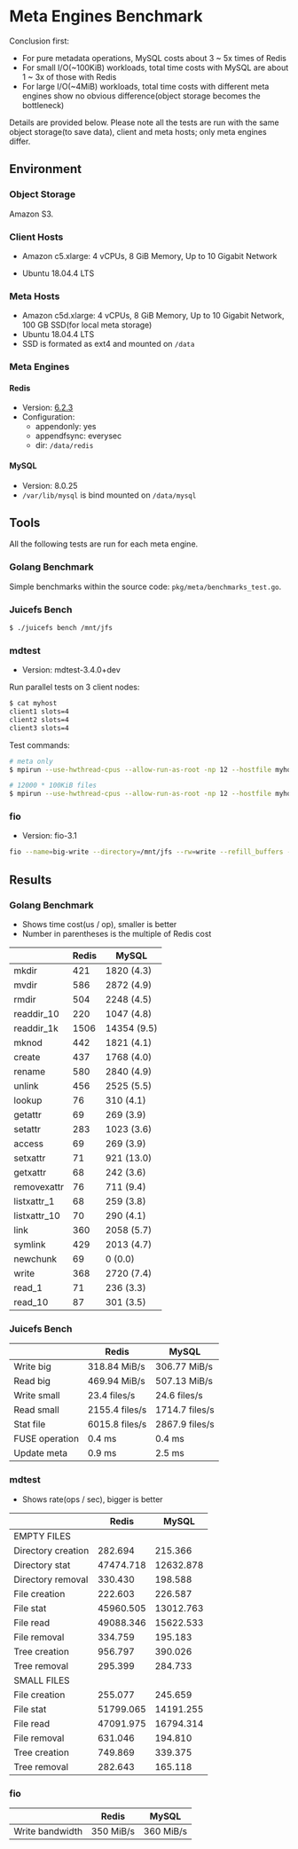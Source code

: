 # Meta Engines Benchmark

Conclusion first:

- For pure metadata operations, MySQL costs about 3 ~ 5x times of Redis
- For small I/O(~100KiB) workloads, total time costs with MySQL are about 1 ~ 3x of those with Redis
- For large I/O(~4MiB) workloads, total time costs with different meta engines show no obvious difference(object storage becomes the bottleneck)


Details are provided below. Please note all the tests are run with the same object storage(to save data), client and meta hosts; only meta engines differ.

## Environment

### Object Storage

Amazon S3.

### Client Hosts

- Amazon c5.xlarge: 4 vCPUs, 8 GiB Memory, Up to 10 Gigabit Network

- Ubuntu 18.04.4 LTS

### Meta Hosts

- Amazon c5d.xlarge: 4 vCPUs, 8 GiB Memory, Up to 10 Gigabit Network, 100 GB SSD(for local meta storage)
- Ubuntu 18.04.4 LTS
- SSD is formated as ext4 and mounted on `/data`

### Meta Engines

#### Redis

- Version: [6.2.3](https://download.redis.io/releases/redis-6.2.3.tar.gz)
- Configuration:
  - appendonly: yes
  - appendfsync: everysec
  - dir: `/data/redis`

#### MySQL

- Version: 8.0.25
- `/var/lib/mysql` is bind mounted on `/data/mysql`

## Tools

All the following tests are run for each meta engine.

### Golang Benchmark

Simple benchmarks within the source code:  `pkg/meta/benchmarks_test.go`. 

### Juicefs Bench

```bash
$ ./juicefs bench /mnt/jfs
```

### mdtest

- Version: mdtest-3.4.0+dev

Run parallel tests on 3 client nodes:

```bash
$ cat myhost
client1 slots=4
client2 slots=4
client3 slots=4
```

Test commands:

```bash
# meta only
$ mpirun --use-hwthread-cpus --allow-run-as-root -np 12 --hostfile myhost --map-by slot /root/mdtest -b 3 -z 1 -I 100 -d /mnt/jfs

# 12000 * 100KiB files
$ mpirun --use-hwthread-cpus --allow-run-as-root -np 12 --hostfile myhost --map-by slot /root/mdtest -F -w 102400 -I 1000 -z 0 -d /mnt/jfs
```

### fio

- Version: fio-3.1

```bash
fio --name=big-write --directory=/mnt/jfs --rw=write --refill_buffers --bs=4M --size=4G --numjobs=4 --end_fsync=1 --group_reporting
```

## Results

### Golang Benchmark

- Shows time cost(us / op), smaller is better
- Number in parentheses is the multiple of Redis cost

|      | Redis | MySQL |
| ---- | ----- | ----- |
| mkdir | 421 | 1820 (4.3) |
| mvdir | 586 | 2872 (4.9) |
| rmdir | 504 | 2248 (4.5) |
| readdir_10 | 220 | 1047 (4.8) |
| readdir_1k | 1506 | 14354 (9.5) |
| mknod | 442 | 1821 (4.1) |
| create | 437 | 1768 (4.0) |
| rename | 580 | 2840 (4.9) |
| unlink | 456 | 2525 (5.5) |
| lookup | 76 | 310 (4.1) |
| getattr | 69 | 269 (3.9) |
| setattr | 283 | 1023 (3.6) |
| access | 69 | 269 (3.9) |
| setxattr | 71 | 921 (13.0) |
| getxattr | 68 | 242 (3.6) |
| removexattr | 76 | 711 (9.4) |
| listxattr_1 | 68 | 259 (3.8) |
| listxattr_10 | 70 | 290 (4.1) |
| link | 360 | 2058 (5.7) |
| symlink | 429 | 2013 (4.7) |
| newchunk | 69 | 0 (0.0) |
| write | 368 | 2720 (7.4) |
| read_1 | 71 | 236 (3.3) |
| read_10 | 87 | 301 (3.5) |

### Juicefs Bench

|                | Redis          | MySQL          |
| -------------- | -------------- | -------------- |
| Write big      | 318.84 MiB/s   | 306.77 MiB/s   |
| Read big       | 469.94 MiB/s   | 507.13 MiB/s   |
| Write small    | 23.4 files/s   | 24.6 files/s   |
| Read small     | 2155.4 files/s | 1714.7 files/s |
| Stat file      | 6015.8 files/s | 2867.9 files/s |
| FUSE operation | 0.4 ms         | 0.4 ms         |
| Update meta    | 0.9 ms         | 2.5 ms         |

### mdtest

- Shows rate(ops / sec), bigger is better

|                    | Redis     | MySQL |
| ------------------ | --------- | ----- |
| EMPTY FILES        |           |       |
| Directory creation | 282.694 | 215.366 |
| Directory stat | 47474.718 | 12632.878 |
| Directory removal | 330.430 | 198.588 |
| File creation | 222.603 | 226.587 |
| File stat | 45960.505 | 13012.763 |
| File read | 49088.346 | 15622.533 |
| File removal | 334.759 | 195.183 |
| Tree creation | 956.797 | 390.026 |
| Tree removal | 295.399 | 284.733 |
| SMALL FILES |  |  |
| File creation | 255.077 | 245.659 |
| File stat | 51799.065 | 14191.255 |
| File read | 47091.975 | 16794.314 |
| File removal | 631.046 | 194.810 |
| Tree creation | 749.869 | 339.375 |
| Tree removal | 282.643 | 165.118 |

### fio

|                 | Redis     | MySQL     |
| --------------- | --------- | --------- |
| Write bandwidth | 350 MiB/s | 360 MiB/s |

